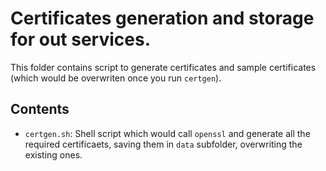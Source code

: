 # Certificates generation and storage for out services.

This folder contains script to generate certificates and sample certificates (which would be overwriten once you run `certgen`).

## Contents

- `certgen.sh`: Shell script which would call `openssl` and generate all the required certificaets, saving them in `data` subfolder, overwriting the existing ones.
